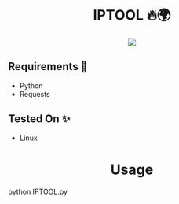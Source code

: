 <h1 align="center">IPTOOL 🔥🌍</h1>

<p align="center">
    <img src="https://www.google.com/url?sa=i&url=https%3A%2F%2Fwww.joydeepdeb.com%2Ftools%2Fip-address-lookup.html&psig=AOvVaw077ky9RPyuFO0hfSAPjY_D&ust=1680584220690000&source=images&cd=vfe&ved=0CAwQjRxqFwoTCOj_37b2jP4CFQAAAAAdAAAAABAD"><br>
    
## Requirements 🌿


* Python
* Requests


## Tested On ✨️

* Linux
<center><h1>Usage</h1></center>
    python IPTOOL.py
    
 
